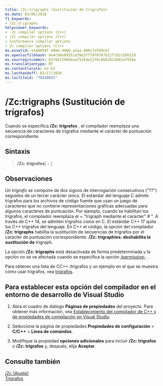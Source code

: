 ```yaml
---
title: /Zc:trigraphs (Sustitución de trígrafos)
ms.date: 03/06/2018
f1_keywords:
- /Zc:trigraphs
helpviewer_keywords:
- -Zc compiler options (C++)
- /Zc compiler options (C++)
- Conformance compiler options
- Zc compiler options (C++)
ms.assetid: e3d6058f-400d-4966-a3aa-800cfdf69cbf
ms.openlocfilehash: 0e4c98e09551d39e3ff7978767b21f1d2c5bb318
ms.sourcegitcommit: 63784729604aaf526de21f6c6b62813882af930a
ms.translationtype: MT
ms.contentlocale: es-ES
ms.lasthandoff: 03/17/2020
ms.locfileid: "79438655"
---
```

# <a name="zctrigraphs-trigraphs-substitution"></a>/Zc:trigraphs (Sustitución de trígrafos)

Cuando se especifica **/Zc: trígrafos** , el compilador reemplaza una secuencia de caracteres de trígrafos mediante el carácter de puntuación correspondiente.

## <a name="syntax"></a>Sintaxis

> **/Zc: trígrafos**[ **-** ]

## <a name="remarks"></a>Observaciones

Un *trígrafo* se compone de dos signos de interrogación consecutivos ("??") seguidos de un tercer carácter único. El estándar del lenguaje C admite trígrafos para los archivos de código fuente que usan un juego de caracteres que no contiene representaciones gráficas adecuadas para algunos caracteres de puntuación. Por ejemplo, cuando se habilitan los trígrafos, el compilador reemplaza el = "trigraph mediante el carácter" # ". A través de C++ 14, se admiten trígrafos como en C. El estándar C++ 17 quita los C++ trígrafos del lenguaje. En C++ el código, la opción del compilador **/Zc: trigraphs** habilita la sustitución de secuencias de trígrafos por el carácter de puntuación correspondiente. **/Zc: trigraphies: deshabilita la sustitución de** trigraph.

La opción **/Zc: trigraphs** está desactivada de forma predeterminada y la opción no se ve afectada cuando se especifica la opción [/permissive-](permissive-standards-conformance.md) .

Para obtener una lista de CC++ /trígrafos y un ejemplo en el que se muestra cómo usar trígrafos, vea [trígrafos](../../c-language/trigraphs.md).

## <a name="to-set-this-compiler-option-in-the-visual-studio-development-environment"></a>Para establecer esta opción del compilador en el entorno de desarrollo de Visual Studio

1. Abra el cuadro de diálogo **Páginas de propiedades** del proyecto. Para obtener más información, vea [Establecimiento del compilador de C++ y de propiedades de compilación en Visual Studio](../working-with-project-properties.md).

1. Seleccione la página de propiedades **Propiedades de configuración** > **C/C++**  > **Línea de comandos**.

1. Modifique la propiedad **opciones adicionales** para incluir **/Zc: trígrafos** o **/Zc: trígrafos** y, después, elija **Aceptar**.

## <a name="see-also"></a>Consulte también

[/Zc (Ajuste)](zc-conformance.md)<br/>
[Trígrafos](../../c-language/trigraphs.md)<br/>
